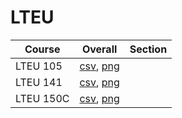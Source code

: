 # LTEU

| Course | Overall | Section |
| ------ | ------- | ------- |
| LTEU 105 | [csv](https://github.com/UCSD-Historical-Enrollment-Data/2025Winter/blob/main/overall/LTEU%20105.csv), [png](https://raw.githubusercontent.com/UCSD-Historical-Enrollment-Data/2025Winter/main/plot_overall/LTEU%20105.png) |  |
| LTEU 141 | [csv](https://github.com/UCSD-Historical-Enrollment-Data/2025Winter/blob/main/overall/LTEU%20141.csv), [png](https://raw.githubusercontent.com/UCSD-Historical-Enrollment-Data/2025Winter/main/plot_overall/LTEU%20141.png) |  |
| LTEU 150C | [csv](https://github.com/UCSD-Historical-Enrollment-Data/2025Winter/blob/main/overall/LTEU%20150C.csv), [png](https://raw.githubusercontent.com/UCSD-Historical-Enrollment-Data/2025Winter/main/plot_overall/LTEU%20150C.png) |  |
